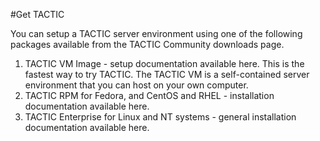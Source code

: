#Get TACTIC

You can setup a TACTIC server environment using one of the following packages available from the TACTIC Community downloads page.

1. TACTIC VM Image - setup documentation available here. This is the fastest way to try TACTIC. The TACTIC VM is a self-contained server environment that you can host on your own computer.
2. TACTIC RPM for Fedora, and CentOS and RHEL - installation documentation available here.
3. TACTIC Enterprise for Linux and NT systems - general installation documentation available here.
